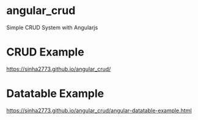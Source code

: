 # angular_crud
Simple CRUD System with Angularjs

# CRUD Example
https://sinha2773.github.io/angular_crud/

# Datatable Example
https://sinha2773.github.io/angular_crud/angular-datatable-example.html
